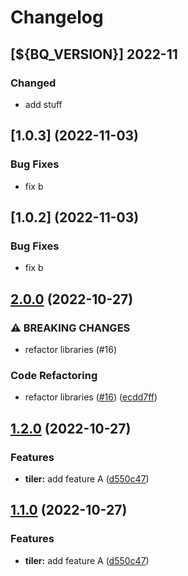 # Changelog

## [${BQ_VERSION}] 2022-11

### Changed

- add stuff

## [1.0.3] (2022-11-03)


### Bug Fixes

* fix b


## [1.0.2] (2022-11-03)


### Bug Fixes

* fix b

## [2.0.0](https://github.com/aarroyosal/AT-poc/compare/bq-v1.2.0...bq-v2.0.0) (2022-10-27)


### ⚠ BREAKING CHANGES

* refactor libraries (#16)

### Code Refactoring

* refactor libraries ([#16](https://github.com/aarroyosal/AT-poc/issues/16)) ([ecdd7ff](https://github.com/aarroyosal/AT-poc/commit/ecdd7ff5f10a5c3bc83eec7b488dacf45852ac96))

## [1.2.0](https://github.com/aarroyosal/AT-poc/compare/bq-v1.1.0...bq-v1.2.0) (2022-10-27)


### Features

* **tiler:** add feature A ([d550c47](https://github.com/aarroyosal/AT-poc/commit/d550c47dc845fb01d13af0fc9dd2757931e5cb1f))

## [1.1.0](https://github.com/aarroyosal/AT-poc/compare/v1.0.0...v1.1.0) (2022-10-27)


### Features

* **tiler:** add feature A ([d550c47](https://github.com/aarroyosal/AT-poc/commit/d550c47dc845fb01d13af0fc9dd2757931e5cb1f))

